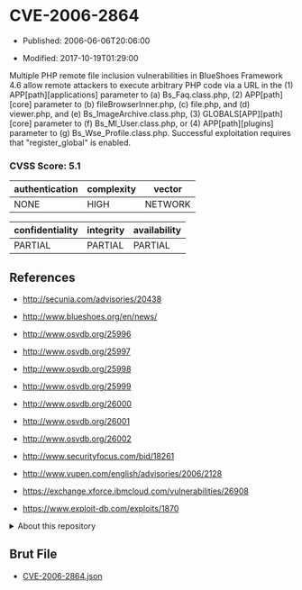 # CVE-2006-2864

- Published: 2006-06-06T20:06:00

- Modified: 2017-10-19T01:29:00

Multiple PHP remote file inclusion vulnerabilities in BlueShoes Framework 4.6 allow remote attackers to execute arbitrary PHP code via a URL in the (1) APP[path][applications] parameter to (a) Bs_Faq.class.php, (2) APP[path][core] parameter to (b) fileBrowserInner.php, (c) file.php, and (d) viewer.php, and (e) Bs_ImageArchive.class.php, (3) GLOBALS[APP][path][core] parameter to (f) Bs_Ml_User.class.php, or (4) APP[path][plugins] parameter to (g) Bs_Wse_Profile.class.php. Successful exploitation requires that "register_global" is enabled.

### CVSS Score: **5.1**

| authentication | complexity | vector |
| --- | --- | --- |
| NONE | HIGH | NETWORK |

| confidentiality | integrity | availability |
| --- | --- | --- |
| PARTIAL | PARTIAL | PARTIAL |

## References

* http://secunia.com/advisories/20438

* http://www.blueshoes.org/en/news/

* http://www.osvdb.org/25996

* http://www.osvdb.org/25997

* http://www.osvdb.org/25998

* http://www.osvdb.org/25999

* http://www.osvdb.org/26000

* http://www.osvdb.org/26001

* http://www.osvdb.org/26002

* http://www.securityfocus.com/bid/18261

* http://www.vupen.com/english/advisories/2006/2128

* https://exchange.xforce.ibmcloud.com/vulnerabilities/26908

* https://www.exploit-db.com/exploits/1870

<details>
<summary>About this repository</summary> 

  This repository is part of the project [Live Hack CVE](https://github.com/Live-Hack-CVE). Main website can be found [www.live-hack.org](https://www.live-hack.org) 
  
  Made by [Sn0wAlice](https://github.com/Sn0wAlice) for the people that care about security and need to have a feed of the latest CVEs. Hope you enjoy it, don't forget to star the repo and follow me on [Twitter](https://twitter.com/Sn0wAlice) and [Github](https://github.com/Sn0wAlice). And that is my [personnal website](https://www.alice-snow.me/)

  - [Home Page](https://github.com/Live-Hack-CVE)
  - [Framework](https://github.com/Live-Hack-CVE/cve-framework)
  - [CVE database](https://github.com/Live-Hack-CVE/full_database)
  - [Changelog](https://github.com/Live-Hack-CVE/Changelog)
</details>

## Brut File

* [CVE-2006-2864.json](https://raw.githubusercontent.com/Live-Hack-CVE/full_database/main/cves/2006/CVE-2006-2864.json)

